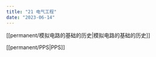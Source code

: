 ```yaml
---
title: "21 电气工程"
date: "2023-06-14"
---
```


[[permanent/模拟电路的基础的历史|模拟电路的基础的历史]]

[[permanent/PPS|PPS]]